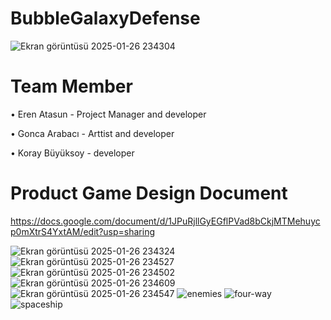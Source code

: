 # BubbleGalaxyDefense
![Ekran görüntüsü 2025-01-26 234304](https://github.com/user-attachments/assets/c4003571-a2a6-4fc7-98b8-4a50befc651e)

# Team Member

• Eren Atasun - Project Manager and developer

• Gonca Arabacı - Arttist and developer

• Koray Büyüksoy - developer

# Product Game Design Document

https://docs.google.com/document/d/1JPuRjllGyEGflPVad8bCkjMTMehuycp0mXtrS4YxtAM/edit?usp=sharing


![Ekran görüntüsü 2025-01-26 234324](https://github.com/user-attachments/assets/723f548c-4111-431d-9406-9e413cf9f1fc)
![Ekran görüntüsü 2025-01-26 234527](https://github.com/user-attachments/assets/877b7852-13a5-4fb0-9d40-47d1937cf1d0)
![Ekran görüntüsü 2025-01-26 234502](https://github.com/user-attachments/assets/110c9832-f68f-4e62-812d-96354ef3a540)
![Ekran görüntüsü 2025-01-26 234609](https://github.com/user-attachments/assets/031808cb-f54d-4a44-8383-b8dfed77e78f)
![Ekran görüntüsü 2025-01-26 234547](https://github.com/user-attachments/assets/f7f0435b-cdf2-4a78-bcaa-4a7845a785f7)
![enemies](https://github.com/user-attachments/assets/03b40f54-942d-4dac-abdf-bbbb9b387f79)
![four-way](https://github.com/user-attachments/assets/508998d1-d060-496d-8b46-715299075131)
![spaceship](https://github.com/user-attachments/assets/5d9b5031-b0f4-4bf1-b971-01336e57511c)
